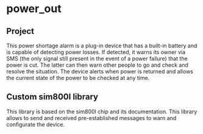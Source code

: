 # power_out

## Project
This power shortage alarm is a plug-in device that has a built-in battery and is capable of detecting power losses. 
If detected, it warns its owner via SMS (the only signal still present in the event of a power failure) that the power is cut. 
The latter can then warn other people to go and check and resolve the situation.
The device alerts when power is returned and allows the current state of the power to be checked at any time.

## Custom sim800l library
This library is based on the sim800l chip and its documentation. 
This library allows to send and received pre-established messages to warn and configurate the device. 
